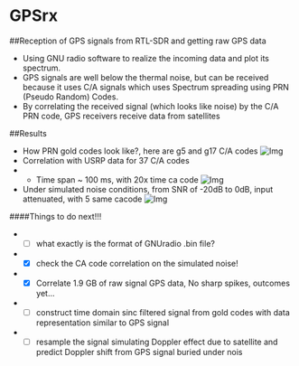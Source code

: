 # GPSrx
##Reception of GPS signals from RTL-SDR and getting raw GPS data
* Using GNU radio software to realize the incoming data and plot its spectrum.
* GPS signals are well below the thermal noise, but can be received because it uses C/A signals which uses Spectrum spreading using PRN (Pseudo Random) Codes.
* By correlating the received signal (which looks like noise) by the C/A PRN code, GPS receivers receive data from satellites

##Results
* How PRN gold codes look like?, here are g5 and g17 C/A codes
  ![Img](https://raw.githubusercontent.com/ajinkyagorad/GPSrx/master/img/PRNgcode.jpg)
* Correlation with USRP data for 37 C/A codes
* - Time span ~ 100 ms, with 20x time ca code
  ![Img](https://raw.githubusercontent.com/ajinkyagorad/GPSrx/master/img/37CAcodeCorr.jpg)
* Under simulated noise conditions, from SNR of -20dB to 0dB, input attenuated, with 5 same cacode
  ![Img](https://raw.githubusercontent.com/ajinkyagorad/GPSrx/master/img/sim_noise_attn.jpg)

####Things to do next!!!
* -[ ] what exactly is the format of GNUradio .bin file?
* -[x] check the CA code correlation on the simulated noise!
* -[x] Correlate 1.9 GB of raw signal GPS data,
        No sharp spikes, outcomes yet...
* -[ ] construct time domain sinc filtered signal from gold codes with data representation similar to GPS signal
* -[ ] resample the signal simulating Doppler effect due to satellite and predict Doppler shift from GPS signal buried under nois
